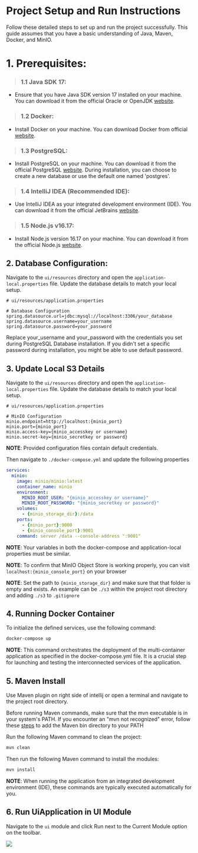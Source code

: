 # Project Setup and Run Instructions

Follow these detailed steps to set up and run the project successfully. This guide assumes that you have a basic understanding of Java, Maven, Docker, and MinIO.

# 1. Prerequisites: 
> ### 1.1 Java SDK 17:
* Ensure that you have Java SDK version 17 installed on your machine. You can download it from the official Oracle or OpenJDK [website](https://www.oracle.com/java/technologies/javase/jdk17-archive-downloads.html).

> ### 1.2 Docker:
* Install Docker on your machine. You can download Docker from official [website](https://www.docker.com/get-started).

> ### 1.3 PostgreSQL:
* Install PostgreSQL on your machine. You can download it from the official PostgreSQL [website](https://www.postgresql.org/download/).  During installation, you can choose to create a new database or use the default one named 'postgres'.

> ### 1.4  IntelliJ IDEA (Recommended IDE):
* Use IntelliJ IDEA as your integrated development environment (IDE). You can download it from the official JetBrains [website](https://www.jetbrains.com/idea/download/?section=windows).

> ### 1.5  Node.js v16.17:
* Install Node.js version 16.17 on your machine. You can download it from the official Node.js [website](https://nodejs.org/dist/v16.17.0/).


## 2. Database Configuration:

Navigate to the `ui/resources` directory and open the `application-local.properties` file. Update the database details to match your local setup.

```properties
# ui/resources/application.properties

# Database Configuration
spring.datasource.url=jdbc:mysql://localhost:3306/your_database
spring.datasource.username=your_username
spring.datasource.password=your_password
```
Replace your_username and your_password with the credentials you set during PostgreSQL Database installation. If you didn't set a specific password during installation, you might be able to use default password.

## 3. Update Local S3 Details

Navigate to the `ui/resources` directory and open the `application-local.properties` file. Update the database details to match your local setup.

```properties
# ui/resources/application.properties

# MinIO Configuration
minio.endpoint=http://localhost:{minio_port}
minio.port={minio_port}
minio.access-key={minio_accesskey or username}
minio.secret-key={minio_secretkey or password}
```

__NOTE__: Provided configuration files contain default credentials.

Then navigate to `./docker-compose.yml` and update the following properties
```yaml
services:
  minio:
    image: minio/minio:latest
    container_name: minio
    environment:
      MINIO_ROOT_USER: "{minio_accesskey or username}"
      MINIO_ROOT_PASSWORD: "{minio_secretkey or password}"
    volumes:
      - {minio_storage_dir}:/data
    ports:
      - {minio_port}:9000
      - {minio_console_port}:9001
    command: server /data --console-address ":9001"
```
__NOTE__: Your variables in both the docker-compose and application-local properties
must be similar.

__NOTE__: To confirm that MinIO Object Store is working properly, you can visit `localhost:{minio_console_port}` on your browser

__NOTE__: Set the path to `{minio_storage_dir}` and make sure that that folder is empty and exists. An example can be `./s3` within the project root directory and adding `./s3` to `.gitignore`
## 4. Running Docker Container

To  initialize the defined services, use the following command:

```bash
docker-compose up
```

__NOTE__: This command orchestrates the deployment of the multi-container application as specified in the docker-compose.yml file. It is a crucial step for launching and testing the interconnected services of the application.

## 5. Maven Install

Use Maven plugin on right side of intellij or open a terminal and navigate to the project root directory.

Before running Maven commands, make sure that the mvn executable is in your system's PATH. If you encounter an "mvn not recognized" error, follow these [steps](https://www.tutorialspoint.com/maven/maven_environment_setup.htm) to add the Maven bin directory to your PATH

Run the following Maven command to clean the project:

```bash
mvn clean
```

Then run the following Maven command to install the modules:
```bash
mvn install
```

__NOTE__: When running the application from an integrated development environment (IDE), these commands are typically executed automatically for you. 

## 6. Run UiApplication in UI Module

Navigate to the `ui` module and click Run next to the Current Module option on the toolbar.

![](https://i.ibb.co/QkTFJfq/Untitled.png)


